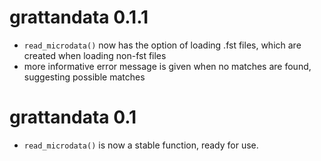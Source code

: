 # grattandata 0.1.1

* `read_microdata()` now has the option of loading .fst files, which 
are created when loading non-fst files
* more informative error message is given when no matches are found, 
suggesting possible matches

# grattandata 0.1

* `read_microdata()` is now a stable function, ready for use.